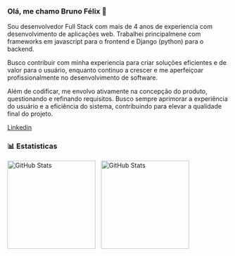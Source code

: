 ### Olá, me chamo Bruno Félix 👋

Sou desenvolvedor Full Stack com mais de 4 anos de experiencia com desenvolvimento de aplicações web. Trabalhei principalmene com frameworks em javascript para o frontend e Django (python) para o backend.

Busco contribuir com minha experiencia para criar soluções eficientes e de valor para o usuário, enquanto continuo a crescer e me aperfeiçoar profissionalmente no desenvolvimento de software.

Além de codificar, me envolvo ativamente na concepção do produto, questionando e refinando requisitos. Busco sempre aprimorar a experiência do usuário e a eficiência do sistema, contribuindo para elevar a qualidade final do projeto.

[Linkedin](https://www.linkedin.com/in/srbruno-felix/)

### 📊 Estatísticas

<p>
  <img 
    align="left" 
    alt="GitHub Stats" 
    height="200" 
    style="padding-right: 10px;" 
    src="https://github-readme-stats.vercel.app/api?username=Bruno-Felix&show_icons=true&theme=tokyonight&include_all_commits=true&locale=pt-br" 
  />

<img 
      align="left" 
      alt="GitHub Stats" 
      height="200" 
      src="https://github-readme-stats.vercel.app/api/top-langs/?username=Bruno-Felix&theme=tokyonight&layout=compact&custom_title=Tecnologias&langs_count=9" 
  />

</p>

